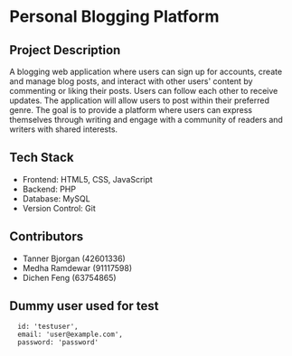 # Personal Blogging Platform

## Project Description

A blogging web application where users can sign up for accounts, create and manage blog posts, and interact with other users' content by commenting or liking their posts. Users can follow each other to receive updates. The application will allow users to post within their preferred genre. The goal is to provide a platform where users can express themselves through writing and engage with a community of readers and writers with shared interests.


## Tech Stack 

*   Frontend: HTML5, CSS, JavaScript
*   Backend: PHP 
*   Database: MySQL 
*   Version Control: Git

## Contributors
*   Tanner Bjorgan (42601336)
*   Medha Ramdewar (91117598)
*   Dichen Feng (63754865)

## Dummy user used for test
      id: 'testuser',
      email: 'user@example.com',
      password: 'password'
